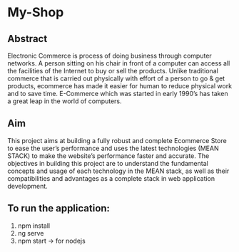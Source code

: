 # My-Shop
## Abstract

Electronic Commerce is process of doing business through computer networks. A
person sitting on his chair in front of a computer can access all the facilities of the
Internet to buy or sell the products.
Unlike traditional commerce that is carried out physically with effort of a person to
go & get products, ecommerce has made it easier for human to reduce physical
work and to save time. E-Commerce which was started in early 1990’s has taken a
great leap in the world of computers.

## Aim
This project aims at building a fully robust and complete Ecommerce Store to ease
the user’s performance and uses the latest technologies (MEAN STACK) to make
the website’s performance faster and accurate. The objectives in building this
project are to understand the fundamental concepts and usage of each technology
in the MEAN stack, as well as their compatibilities and advantages as a complete
stack in web application development.

## To run the application:
1. npm install
2. ng serve
3. npm start -> for nodejs

